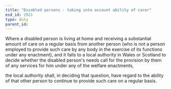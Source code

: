 ```yaml
---
title: "Disabled persons - taking into account ability of carer"
esd_id: 2921
type: duty
parent_id:  
---
```


Where a disabled person is living at home and receiving a substantial amount of care on a regular basis from another person (who is not a person employed to provide such care by any body in the exercise of its functions under any enactment), and
 it falls to a local authority in Wales or Scotland to decide whether the disabled person's needs call for the provision by them of any services for him under any of the welfare enactments, 

the local authority shall, in deciding that question, have regard to the ability of that other person to continue to provide such care on a regular basis.

